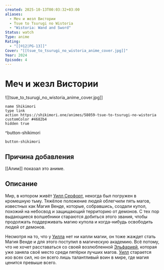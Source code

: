 ```yaml
---
created: 2025-10-13T00:03:32+03:00
aliases:
  - Меч и жезл Вистории
  - Tsue to Tsurugi no Wistoria
  - "Wistoria: Wand and Sword"
Status: watch
Type: anime
Rating:
  - "[[®️12|PG-13]]"
Cover: "[[tsue_to_tsurugi_no_wistoria_anime_cover.jpg]]"
Year: 2024
Episode: 4
---
```


# Меч и жезл Вистории

![[tsue_to_tsurugi_no_wistoria_anime_cover.jpg]]



```button
name Shikimori
type link
action https://shikimori.one/animes/58059-tsue-to-tsurugi-no-wistoria
customColor #4682b4
hidden true
```
^button-shikimori





`button-shikimori`

## Причина добавления

[[Алим]] показал это аниме.


## Описание

Мир, в котором живёт [Уилл Серфорт](https://shikimori.one/characters/242682-will-serfort), некогда был погружен в кромешную тьму. Тяжёлое положение людей облегчили пять магов, известных как Магия Венде, которые, собравшись, создали купол, похожий на небосвод и защищающий территорию от демонов. С тех пор выдающиеся волшебники стараются добиться этого звания, чтобы продолжать поддерживать магию купола и когда-нибудь освободить людей от демонов.  
  
Несмотря на то, что у [Уилла](https://shikimori.one/characters/242682-will-serfort) нет ни капли магии, он тоже жаждет стать Магия Венде и для этого поступил в магическую академию. Всё потому, что не хочет расставаться со своей возлюбленной [Эльфарией](https://shikimori.one/characters/242683-elfaria-albis-serfort), которая уже заняла своё место среди пятёрки лучших магов. [Уилл](https://shikimori.one/characters/242682-will-serfort) старается изо всех сил, но он всего лишь талантливый воин в мире, где магия ценится превыше всего.
